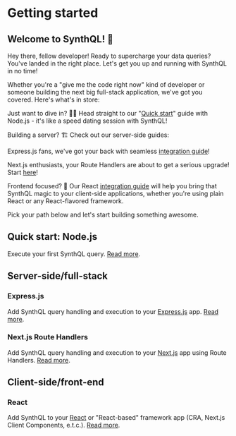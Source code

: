 # Getting started

## Welcome to SynthQL! 🚀

Hey there, fellow developer! Ready to supercharge your data queries? You've landed in the right place. Let's get you up and running with SynthQL in no time!

Whether you're a "give me the code right now" kind of developer or someone building the next big full-stack application, we've got you covered. Here's what's in store:

Just want to dive in? 🏊‍♂️ Head straight to our "[Quick start](./getting-started/quick-start)" guide with Node.js - it's like a speed dating session with SynthQL!

Building a server? 🏗️ Check out our server-side guides:

Express.js fans, we've got your back with seamless [integration guide](./getting-started/express)!

Next.js enthusiasts, your Route Handlers are about to get a serious upgrade! Start [here](./getting-started/next)!

Frontend focused? 🎨 Our React [integration guide](./getting-started/react) will help you bring that SynthQL magic to your client-side applications, whether you're using plain React or any React-flavored framework.

Pick your path below and let's start building something awesome.

## Quick start: Node.js

Execute your first SynthQL query. [Read more](./getting-started/quick-start).

## Server-side/full-stack

### Express.js

Add SynthQL query handling and execution to your [Express.js](https://expressjs.com/en/starter/installing.html) app. [Read more](./getting-started/express).

### Next.js Route Handlers

Add SynthQL query handling and execution to your [Next.js](https://nextjs.org/docs/14/getting-started/installation) app using Route Handlers. [Read more](./getting-started/next).

## Client-side/front-end

### React

Add SynthQL to your [React](https://react.dev/learn/installation) or "React-based" framework app (CRA, Next.js Client Components, e.t.c.). [Read more](./getting-started/react).
